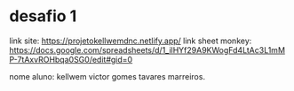 # desafio 1 

link site: https://projetokellwemdnc.netlify.app/
link sheet monkey: https://docs.google.com/spreadsheets/d/1_ilHYf29A9KWogFd4LtAc3L1mMP-7tAxvROHbqa0SG0/edit#gid=0

nome aluno: kellwem victor gomes tavares marreiros.




